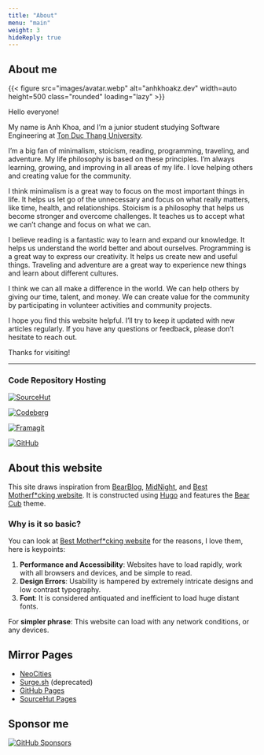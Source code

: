 ```yaml
---
title: "About"
menu: "main"
weight: 3
hideReply: true
---
```


## About me

{{< figure src="images/avatar.webp" alt="anhkhoakz.dev"  width=auto height=500 class="rounded" loading="lazy" >}}

Hello everyone!

My name is Anh Khoa, and I’m a junior student studying Software Engineering at [Ton Duc Thang University](https://tdtu.edu.vn/).

I’m a big fan of minimalism, stoicism, reading, programming, traveling, and adventure. My life philosophy is based on these principles. I’m always learning, growing, and improving in all areas of my life. I love helping others and creating value for the community.

I think minimalism is a great way to focus on the most important things in life. It helps us let go of the unnecessary and focus on what really matters, like time, health, and relationships. Stoicism is a philosophy that helps us become stronger and overcome challenges. It teaches us to accept what we can’t change and focus on what we can.

I believe reading is a fantastic way to learn and expand our knowledge. It helps us understand the world better and about ourselves. Programming is a great way to express our creativity. It helps us create new and useful things. Traveling and adventure are a great way to experience new things and learn about different cultures.

I think we can all make a difference in the world. We can help others by giving our time, talent, and money. We can create value for the community by participating in volunteer activities and community projects.

I hope you find this website helpful. I’ll try to keep it updated with new articles regularly. If you have any questions or feedback, please don’t hesitate to reach out.

Thanks for visiting!

---

### Code Repository Hosting

[![SourceHut](https://img.shields.io/badge/SourceHut-white?style=for-the-badge&logo=sourcehut&logoColor=black)](https://sr.ht/~anhkhoakz/)

[![Codeberg](https://img.shields.io/badge/Codeberg-white?style=for-the-badge&logo=forgejo)](https://codeberg.org/anhkhoakz/)

[![Framagit](https://img.shields.io/badge/Framagit-white?style=for-the-badge&logo=gitlab)](https://framagit.org/anhkhoakz)

[![GitHub](https://img.shields.io/badge/GitHub-white?style=for-the-badge&logo=github&logoColor=black)](https://github.com/anhkhoakz)

## About this website

This site draws inspiration from [BearBlog](https://bearblog.dev/), [MidNight](https://midnight.pub/), and [Best Motherf\*cking website](https://bestmotherfucking.website/). It is constructed using [Hugo](https://gohugo.io/) and features the [Bear Cub](https://themes.gohugo.io/themes/hugo-bearcub/) theme.

### Why is it so basic?

You can look at [Best Motherf\*cking website](https://bestmotherfucking.website/) for the reasons, I love them, here is keypoints:

1. **Performance and Accessibility**: Websites have to load rapidly, work with all browsers and devices, and be simple to read.
2. **Design Errors**: Usability is hampered by extremely intricate designs and low contrast typography.
3. **Font**: It is considered antiquated and inefficient to load huge distant fonts.

For **simpler phrase**: This website can load with any network conditions, or any devices.

## Mirror Pages

- [NeoCities](https://anhkhoakz.neocities.org/)
- [Surge.sh](https://anhkhoakz.surge.sh/) (deprecated)
- [GitHub Pages](https://anhkhoakz.github.io/)
- [SourceHut Pages](https://anhkhoakz.srht.site/)

## Sponsor me

[![GitHub Sponsors](https://img.shields.io/github/sponsors/anhkhoakz?style=for-the-badge&logo=github&logoColor=black&labelColor=white&color=1a8fe3)](https://github.com/sponsors/anhkhoakz)
